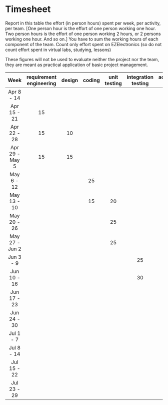 # Timesheet

Report in this table the effort (in person hours) spent per week, per activity, per team.
[One person hour is the effort of one person working one hour.
Two person hours is the effort of one person working 2 hours, or 2 persons working one hour. And so on.]
You have to sum the working hours of each component of the team.
Count only effort spent on EZElectronics (so do not count effort spent in virtual labs, studying, lessons)

These figures will not be used to evaluate neither the project nor the team, they are meant as practical application of basic project management.

|      Week      | requirement engineering | design | coding | unit testing | integration testing | acceptance testing | management | git maven |
| :------------: | :---------------------: | :----: | :----: | :----------: | :-----------------: | :----------------: | :--------: | :-------: |
|   Apr 8 - 14   |                         |        |        |              |                     |                    |            |           |
|  Apr 15 - 21   |  15                       |        |        |              |                     |                    |            |           |
|  Apr 22 - 28   |  15 | 10                      |        |        |              |                     |                    |            |           |
| Apr 29 - May 5 |   15                      |   15     |        |              |                     |                    |            |           |
|   May 6 - 12   |                         |        |   25     |              |                     |                    |            |           |
|  May 13 - 10 |   |                         |     15   |    20    |              |                     |                    |            |           |
|  May 20 - 26   |                         |        |        |        25      |                     |                    |            |           |
| May 27 - Jun 2 |                         |        |        |       25       |                     |                    |       5     |   5        |
|   Jun 3 - 9    |                         |        |        |              |    25                 |    30                |    5        |     10      |
|  Jun 10 - 16   |                         |        |        |              |      30               |     10               |    5        |           |
|  Jun 17 - 23   |                         |        |        |              |                     |                    |            |           |
|  Jun 24 - 30   |                         |        |        |              |                     |                    |            |           |
|   Jul 1 - 7    |                         |        |        |              |                     |                    |            |           |
|   Jul 8 - 14   |                         |        |        |              |                     |                    |            |           |
|  Jul 15 - 22   |                        |        |        |              |                     |                    |            |           |
|  Jul 23 - 29   |                         |        |        |              |                     |                    |            |           |
